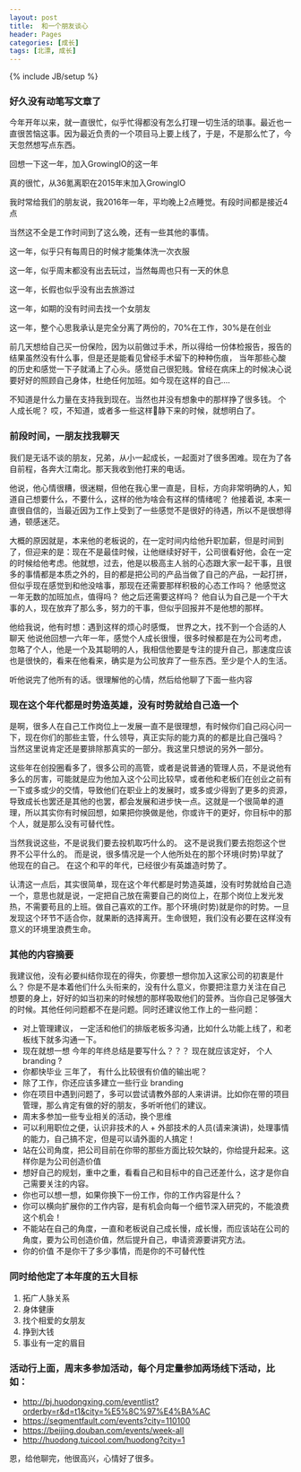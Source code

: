 ```yaml
---
layout: post
title:  和一个朋友谈心
header: Pages
categories: [成长]
tags: [北漂, 成长]
---
```

{% include JB/setup %}

### 好久没有动笔写文章了

今年开年以来，就一直很忙，似乎忙得都没有怎么打理一切生活的琐事。最近也一直很苦恼这事。因为最近负责的一个项目马上要上线了，于是，不是那么忙了，今天忽然想写点东西。

回想一下这一年，加入GrowingIO的这一年

真的很忙，从36氪离职在2015年末加入GrowingIO

我时常给我们的朋友说，我2016年一年，平均晚上2点睡觉。有段时间都是接近4点

当然这不全是工作时间到了这么晚，还有一些其他的事情。

这一年，似乎只有每周日的时候才能集体洗一次衣服

这一年，似乎周末都没有出去玩过，当然每周也只有一天的休息

这一年，长假也似乎没有出去旅游过

这一年，如期的没有时间去找一个女朋友

这一年，整个心思我承认是完全分离了两份的，70%在工作，30%是在创业

前几天想给自己买一份保险，因为以前做过手术，所以得给一份体检报告，报告的结果虽然没有什么事，但是还是能看见曾经手术留下的种种伤痕， 当年那些心酸的历史和感觉一下子就涌上了心头。感觉自己很犯贱。曾经在病床上的时候决心说要好好的照顾自己身体，杜绝任何加班。如今现在这样的自己....

不知道是什么力量在支持我到现在。当然也并没有想象中的那样挣了很多钱。 个人成长呢？ 哎，不知道，或者多一些这样静下来的时候，就想明白了。

### 前段时间，一朋友找我聊天

  我们是无话不谈的朋友，兄弟，从小一起成长，一起面对了很多困难。现在为了各自前程，各奔大江南北。那天我收到他打来的电话。

  他说，他心情很糟，很迷糊，但他在我心里一直是，目标，方向非常明确的人，知道自己想要什么，不要什么，这样的他为啥会有这样的情绪呢？ 他接着说, 本来一直很自信的，当最近因为工作上受到了一些感觉不是很好的待遇，所以不是很想得通，顿感迷茫。

  大概的原因就是，本来他的老板说的，在一定时间内给他升职加薪，但是时间到了，但迎来的是：现在不是最佳时候，让他继续好好干，公司很看好他，会在一定的时候给他考虑。他就想，过去，他是以极高主人翁的心态跟大家一起干事，且很多的事情都是本质之外的，目的都是把公司的产品当做了自己的产品，一起打拼，但似乎现在感觉到和他没啥事，那现在还需要那样积极的心态工作吗？ 他感觉这一年无数的加班加点，值得吗？ 他之后还需要这样吗？ 他自认为自己是一个干大事的人，现在放弃了那么多，努力的干事，但似乎回报并不是他想的那样。

  他给我说，他有时想：遇到这样的烦心时感慨， 世界之大，找不到一个合适的人聊天
  他说他回想一六年一年，感觉个人成长很慢，很多时候都是在为公司考虑，忽略了个人，他是一个及其聪明的人，我相信他要是专注的提升自己，那速度应该也是很快的，看来在他看来，确实是为公司放弃了一些东西。至少是个人的生活。

  听他说完了他所有的话。很理解他的心情，然后给他聊了下面一些内容

### 现在这个年代都是时势造英雄，没有时势就给自己造一个

  是啊，很多人在自己工作岗位上一发展一直不是很理想，有时候你们自己闷心问一下，现在你们的那些主管，什么领导，真正实际的能力真的的都是比自己强吗？ 当然这里说肯定还是要排除那真实的一部分。我这里只想说的另外一部分。

  这些年在创投圈看多了，很多公司的高管，或者是说普通的管理人员，不是说他有多么的厉害，可能就是应为他加入这个公司比较早，或者他和老板们在创业之前有一下或多或少的交情，导致他们在职业上的发展时，或多或少得到了更多的资源，导致成长也罢还是其他的也罢，都会发展和进步快一点。这就是一个很简单的道理，所以其实你有时候回想，如果把你换做是他，你或许干的更好，你目标中的那个人，就是那么没有可替代性。

  当然我说这些，不是说我们要去投机取巧什么的。 这不是说我们要去抱怨这个世界不公平什么的。 而是说，很多情况是一个人他所处在的那个环境(时势)早就了他现在的自己。 在这个和平的年代，已经很少有英雄造时势了。

  认清这一点后，其实很简单，现在这个年代都是时势造英雄，没有时势就给自己造一个，意思也就是说，一定把自己放在需要自己的岗位上，在那个岗位上发光发热，不需要苟且的上班。做自己喜欢的工作。那个环境(时势)就是你的时势。一旦发现这个环节不适合你，就果断的选择离开。生命很短，我们没有必要在这样没有意义的环境里浪费生命。

### 其他的内容摘要

我建议他，没有必要纠结你现在的得失，你要想一想你加入这家公司的初衷是什么？ 你是不是本着他们什么头衔来的，没有什么意义，你要把注意力关注在自己想要的身上，好好的如当初来的时候想的那样吸取他们的营养。当你自己足够强大的时候。其他任何问题都不在是问题。同时还建议他工作上的一些问题：

* 对上管理建议， 一定活和他们的排版老板多沟通，比如什么功能上线了，和老板线下就多沟通一下。
* 现在就想一想  今年的年终总结是要写什么？？？ 现在就应该定好， 个人 branding ?  
* 你都快毕业 三年了， 有什么比较很有价值的输出呢？
* 除了工作，你还应该多建立一些行业 branding
* 你在项目中遇到问题了，多可以尝试请教外部的人来讲讲。比如你在带的项目管理，那么肯定有做的好的朋友，多听听他们的建议。
* 周末多参加一些专业相关的活动，换个思维
* 可以利用职位之便，认识非技术的人 + 外部技术的人员(请来演讲)，处理事情的能力，自己搞不定，但是可以请外面的人搞定！
* 站在公司角度，把公司目前在你带的那些方面比较欠缺的，你给提升起来。这样你是为公司创造价值
* 想好自己的规划，重中之重，看看自己和目标中的自己还差什么，这才是你自己需要关注的内容。
* 你也可以想一想，如果你换下一份工作，你的工作内容是什么？
* 你可以横向扩展你的工作内容，是有机会向每一个细节深入研究的，不能浪费这个机会！
* 不能站在自己的角度，一直和老板说自己成长慢，成长慢，而应该站在公司的角度，要为公司创造价值，然后提升自己，申请资源要讲究方法。
* 你的价值 不是你干了多少事情，而是你的不可替代性

### 同时给他定了本年度的五大目标

1. 拓广人脉关系
2. 身体健康
3. 找个相爱的女朋友
4. 挣到大钱
5. 事业有一定的眉目

### 活动行上面，周末多参加活动，每个月定量参加两场线下活动，比如：

* http://bj.huodongxing.com/eventlist?orderby=r&d=t1&city=%E5%8C%97%E4%BA%AC
* https://segmentfault.com/events?city=110100
* https://beijing.douban.com/events/week-all
* http://huodong.tuicool.com/huodong?city=1


恩，给他聊完，他很高兴，心情好了很多。
